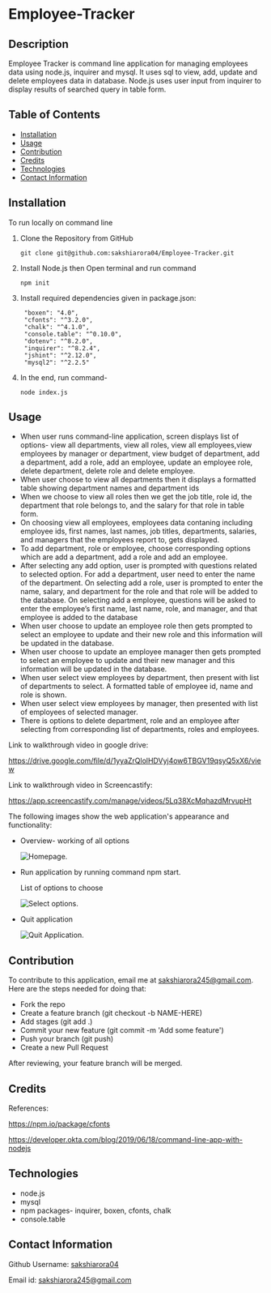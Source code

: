 # Employee-Tracker
## Description

Employee Tracker is command line application for managing employees data using node.js, inquirer and mysql. It uses sql to view, add, update and delete employees data in database. Node.js uses user input from inquirer to display results of searched query in table form.

## Table of Contents

- [Installation](#installation)
- [Usage](#usage)
- [Contribution](#contribution)
- [Credits](#credits)
- [Technologies](#technologies) 
- [Contact Information](#contact-information) 


## Installation

To run locally on command line
1. Clone the Repository from GitHub
   ```
   git clone git@github.com:sakshiarora04/Employee-Tracker.git
   ```
2. Install Node.js then Open terminal and run command
   ```
   npm init
   ```
3. Install required dependencies given in package.json:

   ```
    "boxen": "4.0",
    "cfonts": "^3.2.0",
    "chalk": "^4.1.0",
    "console.table": "^0.10.0",
    "dotenv": "^8.2.0",
    "inquirer": "^8.2.4",
    "jshint": "^2.12.0",
    "mysql2": "^2.2.5"

   ```
4. In the end, run command-
   ```
   node index.js

   ```


## Usage

* When user runs command-line application, screen displays list of options- view all departments, view all roles, view all employees,view employees by manager or department, view budget of department, add a department, add a role, add an employee, update an employee role, delete department, delete role and delete employee.
* When user choose to view all departments then it displays a formatted table showing department names and department ids
* When we choose to view all roles then we get the job title, role id, the department that role belongs to, and the salary for that role in table form.
* On choosing view all employees, employees data contaning including employee ids, first names, last names, job titles, departments, salaries, and managers that the employees report to, gets displayed.
* To add department, role or employee, choose corresponding options which are add a department, add a role and add an employee.
* After selecting any add option, user is prompted with questions related to selected option. For add a department, user need to enter the name of the department. On selecting add a role, user is prompted to enter the name, salary, and department for the role and that role will be added to the database. On selecting add a employee, questions will be asked to enter the employee’s first name, last name, role, and manager, and that employee is added to the database
* When user choose to update an employee role then gets prompted to select an employee to update and their new role and this information will be updated in the database.
* When user choose to update an employee manager then gets prompted to select an employee to update and their new manager and this information will be updated in the database.
* When user select view employees by department, then present with list of departments to select. A formatted table of employee id, name and role is shown.
* When user select view employees by manager, then presented with list of employees of selected manager.
* There is options to delete department, role and an employee after selecting from corresponding list of departments, roles and employees.

Link to walkthrough video in google drive:

https://drive.google.com/file/d/1yyaZrQlolHDVyj4ow6TBGV19qsyQ5xX6/view

Link to walkthrough video in Screencastify:

https://app.screencastify.com/manage/videos/5Lq38XcMqhazdMrvupHt

The following images show the web application's appearance and functionality:

* Overview- working of all options

    ![Homepage.](./assets/images/overview.gif)

* Run application by running command npm start. 

    List of options to choose

    ![Select options.](./assets/images/select%20options.gif)

* Quit application

    ![Quit Application.](./assets/images/Quit.gif)

## Contribution

To contribute to this application, email me at sakshiarora245@gmail.com.
Here are the steps needed for doing that:

- Fork the repo
- Create a feature branch (git checkout -b NAME-HERE)
- Add stages (git add .)
- Commit your new feature (git commit -m 'Add some feature')
- Push your branch (git push)
- Create a new Pull Request

After reviewing, your feature branch will be merged.

## Credits

References:

https://npm.io/package/cfonts

https://developer.okta.com/blog/2019/06/18/command-line-app-with-nodejs

## Technologies

- node.js
- mysql
- npm packages- inquirer, boxen, cfonts, chalk
- console.table

## Contact Information

Github Username: [sakshiarora04](https://github.com/sakshiarora04)

Email id: sakshiarora245@gmail.com



